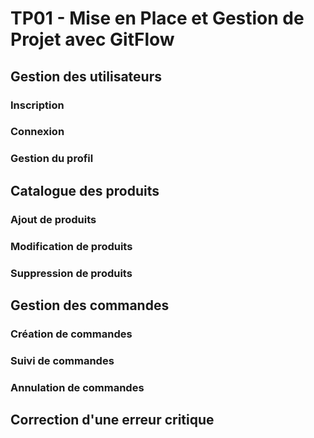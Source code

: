 # TP01 - Mise en Place et Gestion de Projet avec GitFlow

## Gestion des utilisateurs

### Inscription

### Connexion

### Gestion du profil

## Catalogue des produits

### Ajout de produits

### Modification de produits

### Suppression de produits

## Gestion des commandes

### Création de commandes

### Suivi de commandes

### Annulation de commandes

## Correction d'une erreur critique
